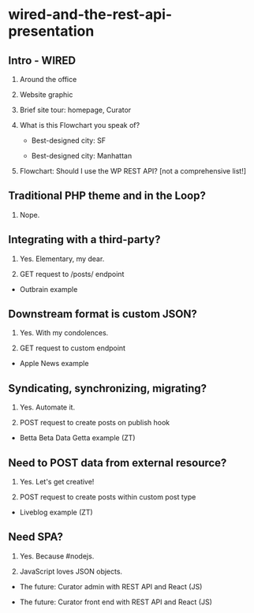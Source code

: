 # wired-and-the-rest-api-presentation

## Intro - WIRED

1.  Around the office

1.  Website graphic

1.  Brief site tour: homepage, Curator

1.  What is this Flowchart you speak of?

    *  Best-designed city: SF

    *  Best-designed city: Manhattan

1.  Flowchart:  Should I use the WP REST API? [not a comprehensive list!]

##  Traditional PHP theme and in the Loop?

1.  Nope.

##  Integrating with a third-party?

1.  Yes.  Elementary, my dear.

1.  GET request to /posts/ endpoint

*  Outbrain example

##  Downstream format is custom JSON?

1.  Yes.  With my condolences.

1.  GET request to custom endpoint

*  Apple News example

##  Syndicating, synchronizing, migrating?

1.  Yes.  Automate it.

1.  POST request to create posts on publish hook

*  Betta Beta Data Getta example (ZT)

##  Need to POST data from external resource?

1.  Yes.  Let's get creative!

1.  POST request to create posts within custom post type

*  Liveblog example (ZT)

##  Need SPA?

1.  Yes.  Because #nodejs.

1.  JavaScript loves JSON objects.

*  The future: Curator admin with REST API and React (JS)

*  The future: Curator front end with REST API and React (JS)

